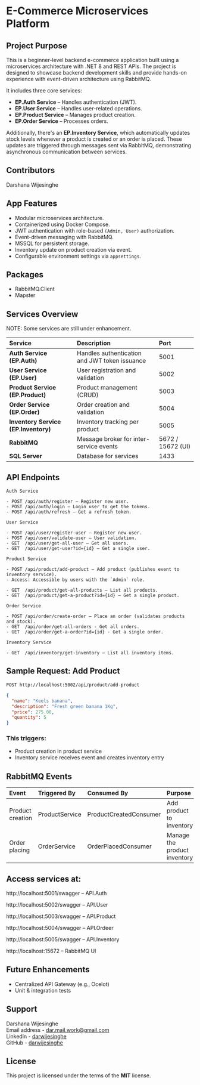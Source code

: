 # E-Commerce Microservices Platform

## Project Purpose
This is a beginner-level backend e-commerce application built using a microservices architecture with .NET 8 and REST APIs.
The project is designed to showcase backend development skills and provide hands-on experience with event-driven architecture using RabbitMQ.

It includes three core services:

- **EP.Auth Service** – Handles authentication (JWT).
- **EP.User Service** – Handles user-related operations.
- **EP.Product Service** – Manages product creation.
- **EP.Order Service** – Processes orders.

Additionally, there's an **EP.Inventory Service**, which automatically updates stock levels whenever a product is created or an order is placed. These updates are triggered through messages sent via RabbitMQ, demonstrating asynchronous communication between services.

## Contributors
Darshana Wijesinghe

## App Features
- Modular microservices architecture.
- Containerized using Docker Compose.
- JWT authentication with role-based `(Admin, User)` authorization.
- Event-driven messaging with RabbitMQ.
- MSSQL for persistent storage.
- Inventory update on product creation via event.
- Configurable environment settings via `appsettings`.

## Packages
- RabbitMQ.Client
- Mapster

## Services Overview

NOTE: Some services are still under enhancement.

| **Service**                          | **Description**                                | **Port**            |
|:---                                  |:---                                            |:---                 |
| **Auth Service (EP.Auth)**           | Handles authentication and JWT token issuance  | 5001                |
| **User Service (EP.User)**           | User registration and validation               | 5002                |
| **Product Service (EP.Product)**     | Product management (CRUD)                      | 5003                |
| **Order Service (EP.Order)**         | Order creation and validation                  | 5004                |
| **Inventory Service (EP.Inventory)** | Inventory tracking per product                 | 5005                |
| **RabbitMQ**                         | Message broker for inter-service events        | 5672 / 15672 (UI)   |
| **SQL Server**                       | Database for services                          | 1433                |


## API Endpoints
```json5
Auth Service

- POST /api/auth/register – Register new user.
- POST /api/auth/login – Login user to get the tokens.
- POST /api/auth/refresh – Get a refresh token.

User Service

- POST /api/user/register-user – Register new user.
- POST /api/user/validate-user – User validation.
- GET  /api/user/get-all-user – Get all users.
- GET  /api/user/get-user?id={id} – Get a single user.

Product Service

- POST /api/product/add-product – Add product (publishes event to inventory service).
- Access: Accessible by users with the `Admin` role.

- GET  /api/product/get-all-products – List all products.
- GET  /api/product/get-a-product?id={id} – Get a single product.

Order Service

- POST /api/order/create-order – Place an order (validates products and stock).
- GET  /api/order/get-all-orders - Get all orders.
- GET  /api/order/get-a-order?id={id} - Get a single order.

Inventory Service

- GET  /api/inventory/get-inventory – List all inventory items.
```

## Sample Request: Add Product

`POST http://localhost:5002/api/product/add-product`

```json
{
  "name": "Keels banana",
  "description": "Fresh green banana 1Kg",
  "price": 275.00,
  "quantity": 5
}
```
### This triggers:

- Product creation in product service
- Inventory service receives event and creates inventory entry

## RabbitMQ Events

| **Event**           | **Triggered By** | **Consumed By**          | **Purpose**                       |
|:---                 |:---              |:---                      |:---                               |
| Product creation    | ProductService   | ProductCreatedConsumer   | Add product to inventory          |
| Order placing       | OrderService     | OrderPlacedConsumer      | Manage the product inventory      |


## Access services at:

http://localhost:5001/swagger – API.Auth

http://localhost:5002/swagger – API.User

http://localhost:5003/swagger – API.Product

http://localhost:5004/swagger – API.Ordeer

http://localhost:5005/swagger – API.Inventory

http://localhost:15672 – RabbitMQ UI

## Future Enhancements
- Centralized API Gateway (e.g., Ocelot)
- Unit & integration tests

## Support
Darshana Wijesinghe  
Email address - [dar.mail.work@gmail.com](mailto:dar.mail.work@gmail.com)  
Linkedin - [darwijesinghe](https://www.linkedin.com/in/darwijesinghe/)  
GitHub - [darwijesinghe](https://github.com/darwijesinghe)

## License
This project is licensed under the terms of the **MIT** license.